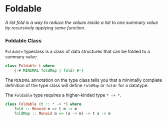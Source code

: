 # Foldable

*A list fold is a way to reduce the values inside a list to one summary value by recursively applying some function.*

### Foldable Class

`Foldable` typeclass is a class of data structures that can be folded to a summary value.

```haskell
class Foldable t where
	{-# MINIMAL foldMap | foldr #-}
```

The `MINIMAL` annotation on the type class tells you that a minimally complete definition of the type class will define `foldMap` or `foldr` for a datatype.

The `Foldable` type requires a higher-kinded type `* -> *`. 

```haskell
class Foldable (t :: * -> *) where
	fold :: Monoid m => t m -> m
	foldMap :: Monoid m => (a -> m) -> t a -> m
```

